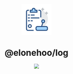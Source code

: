 <div align="center">
  <img src="./public/logo.svg" width="100px" height="100px" />
</div>

<h1 align="center">@elonehoo/log</h1>

<p align="center">
  <a href="https://www.npmjs.com/package/@elonehoo/log">
    <img src="https://img.shields.io/npm/v/@elonehoo/log?color=81A2BE&label=" />
  </a>
</p>
